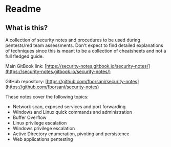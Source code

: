 # Readme

## What is this?

A collection of security notes and procedures to be used during pentests/red team assessments. Don't expect to find detailed explanations of techniques since this is meant to be a collection of cheatsheets and not a full fledged guide.

Main GitBook link: [https://security-notes.gitbook.io/security-notes/](https://security-notes.gitbook.io/security-notes/)

GitHub repository: [https://github.com/fborsani/security-notes](https://github.com/fborsani/security-notes)

These notes cover the following topics:

* Network scan, exposed services and port forwarding
* Windows and Linux quick commands and administration
* Buffer Overflow
* Linux privilege escalation
* Windows privilege escalation
* Active Directory enumeration, pivoting and persistence
* Web applications pentesting

